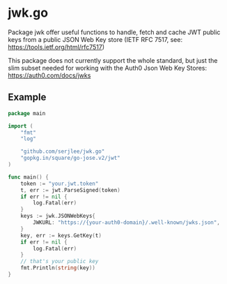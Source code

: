 # jwk.go
Package jwk offer useful functions to handle, fetch and cache JWT public keys from a public
JSON Web Key store (IETF RFC 7517, see: https://tools.ietf.org/html/rfc7517)

This package does not currently support the whole standard, but just the slim subset needed
for working with the Auth0 Json Web Key Stores: https://auth0.com/docs/jwks

## Example
```go
package main

import (
	"fmt"
	"log"

	"github.com/serjlee/jwk.go"
	"gopkg.in/square/go-jose.v2/jwt"
)

func main() {
	token := "your.jwt.token"
	t, err := jwt.ParseSigned(token)
	if err != nil {
		log.Fatal(err)
	}
	keys := jwk.JSONWebKeys{
		JWKURL: "https://{your-auth0-domain}/.well-known/jwks.json",
	}
	key, err := keys.GetKey(t)
	if err != nil {
		log.Fatal(err)
	}
    // that's your public key
	fmt.Println(string(key))
}
```